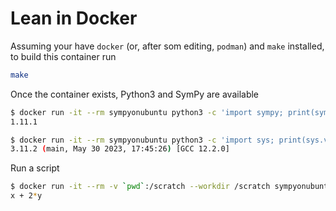 # Lean in Docker

Assuming your have `docker` (or, after som editing, `podman`) and `make` installed, to build this container run
```bash
make
```

Once the container exists, Python3 and SymPy are available
```bash
$ docker run -it --rm sympyonubuntu python3 -c 'import sympy; print(sympy.__version__)'
1.11.1

$ docker run -it --rm sympyonubuntu python3 -c 'import sys; print(sys.version)'
3.11.2 (main, May 30 2023, 17:45:26) [GCC 12.2.0]
```

Run a script
```bash
$ docker run -it --rm -v `pwd`:/scratch --workdir /scratch sympyonubuntu python3 expression_example.py 
x + 2*y
```

